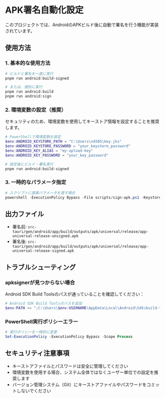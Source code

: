 # APK署名自動化設定

このプロジェクトでは、AndroidのAPKビルド後に自動で署名を行う機能が実装されています。

## 使用方法

### 1. 基本的な使用方法

```powershell
# ビルドと署名を一度に実行
pnpm run android:build-signed

# または、個別に実行
pnpm run android:build
pnpm run android:sign
```

### 2. 環境変数の設定（推奨）

セキュリティのため、環境変数を使用してキーストア情報を設定することを推奨します。

```powershell
# PowerShellで環境変数を設定
$env:ANDROID_KEYSTORE_PATH = "C:\Users\n4505\key.jks"
$env:ANDROID_KEYSTORE_PASSWORD = "your_keystore_password"
$env:ANDROID_KEY_ALIAS = "my-upload-key"
$env:ANDROID_KEY_PASSWORD = "your_key_password"

# 設定後にビルド・署名実行
pnpm run android:build-signed
```

### 3. 一時的なパラメータ指定

```powershell
# スクリプトに直接パラメータを渡す場合
powershell -ExecutionPolicy Bypass -File scripts/sign-apk.ps1 -KeystorePath "C:\path\to\your\keystore.jks"
```

## 出力ファイル

- 署名前: `src-tauri/gen/android/app/build/outputs/apk/universal/release/app-universal-release-unsigned.apk`
- 署名後: `src-tauri/gen/android/app/build/outputs/apk/universal/release/app-universal-release-signed.apk`

## トラブルシューティング

### apksignerが見つからない場合

Android SDK Build Toolsのパスが通っていることを確認してください：

```powershell
# Android SDK Build Toolsのパスを追加
$env:PATH += ";C:\Users\$env:USERNAME\AppData\Local\Android\Sdk\build-tools\[VERSION]"
```

### PowerShell実行ポリシーエラー

```powershell
# 実行ポリシーを一時的に変更
Set-ExecutionPolicy -ExecutionPolicy Bypass -Scope Process
```

## セキュリティ注意事項

- キーストアファイルとパスワードは安全に管理してください
- 環境変数を使用する場合、システム全体ではなくユーザー単位での設定を推奨します
- バージョン管理システム（Git）にキーストアファイルやパスワードをコミットしないでください